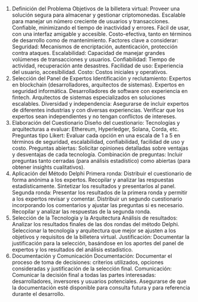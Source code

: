 1. Definición del Problema
Objetivos de la billetera virtual:
Proveer una solución segura para almacenar y gestionar criptomonedas.
Escalable para manejar un número creciente de usuarios y transacciones.
Confiable, minimizando el tiempo de inactividad y errores.
Fácil de usar, con una interfaz amigable y accesible.
Costo-efectiva, tanto en términos de desarrollo como de mantenimiento.
Factores clave a considerar:
Seguridad: Mecanismos de encriptación, autenticación, protección contra ataques.
Escalabilidad: Capacidad de manejar grandes volúmenes de transacciones y usuarios.
Confiabilidad: Tiempo de actividad, recuperación ante desastres.
Facilidad de uso: Experiencia del usuario, accesibilidad.
Costo: Costos iniciales y operativos.
2. Selección del Panel de Expertos
Identificación y reclutamiento:
Expertos en blockchain (desarrolladores, arquitectos de sistemas).
Expertos en seguridad informática.
Desarrolladores de software con experiencia en fintech.
Arquitectos de sistemas especializados en soluciones escalables.
Diversidad y independencia:
Asegurarse de incluir expertos de diferentes industrias y con diversas experiencias.
Verificar que los expertos sean independientes y no tengan conflictos de intereses.
3. Elaboración del Cuestionario
Diseño del cuestionario:
Tecnologías y arquitecturas a evaluar: Ethereum, Hyperledger, Solana, Corda, etc.
Preguntas tipo Likert: Evaluar cada opción en una escala de 1 a 5 en términos de seguridad, escalabilidad, confiabilidad, facilidad de uso y costo.
Preguntas abiertas: Solicitar opiniones detalladas sobre ventajas y desventajas de cada tecnología.
Combinación de preguntas: Incluir preguntas tanto cerradas (para análisis estadístico) como abiertas (para obtener insights cualitativos).
4. Aplicación del Método Delphi
Primera ronda:
Distribuir el cuestionario de forma anónima a los expertos.
Recopilar y analizar las respuestas estadísticamente.
Sintetizar los resultados y presentarlos al panel.
Segunda ronda:
Presentar los resultados de la primera ronda y permitir a los expertos revisar y comentar.
Distribuir un segundo cuestionario incorporando los comentarios y ajustar las preguntas si es necesario.
Recopilar y analizar las respuestas de la segunda ronda.
5. Selección de la Tecnología y la Arquitectura
Análisis de resultados:
Analizar los resultados finales de las dos rondas del método Delphi.
Seleccionar la tecnología y arquitectura que mejor se ajusten a los objetivos y requisitos de la billetera virtual.
Justificación:
Documentar la justificación para la selección, basándose en los aportes del panel de expertos y los resultados del análisis estadístico.
6. Documentación y Comunicación
Documentación:
Documentar el proceso de toma de decisiones: criterios utilizados, opciones consideradas y justificación de la selección final.
Comunicación:
Comunicar la decisión final a todas las partes interesadas: desarrolladores, inversores y usuarios potenciales.
Asegurarse de que la documentación esté disponible para consulta futura y para referencia durante el desarrollo.
